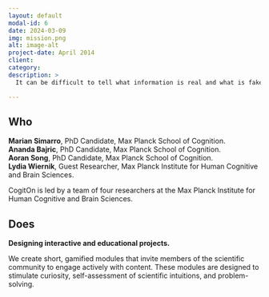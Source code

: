 ```yaml
---
layout: default
modal-id: 6
date: 2024-03-09
img: mission.png
alt: image-alt
project-date: April 2014
client: 
category:
description: > 
  It can be difficult to tell what information is real and what is fake, especially with the rise of AI-generated news and science content and clickbait marketing tactics. We present a few examples for you to read and decide whether the information is real or not real, underlining the importance of reading thoroughly about a topic before believing the first thing you hear!

---
```


## Who

**Marian Simarro**, PhD Candidate, Max Planck School of Cognition.  
**Ananda Bajric**, PhD Candidate, Max Planck School of Cognition.  
**Aoran Song**, PhD Candidate, Max Planck School of Cognition.  
**Lydia Wiernik**, Guest Researcher, Max Planck Institute for Human Cognitive and Brain Sciences.  

CogitOn is led by a team of four researchers at the Max Planck Institute for Human Cognitive and Brain Sciences.

## Does

**Designing interactive and educational projects.**  

We create short, gamified modules that invite members of the scientific community to engage actively with content. These modules are designed to stimulate curiosity, self-assessment of scientific intuitions, and problem-solving.
